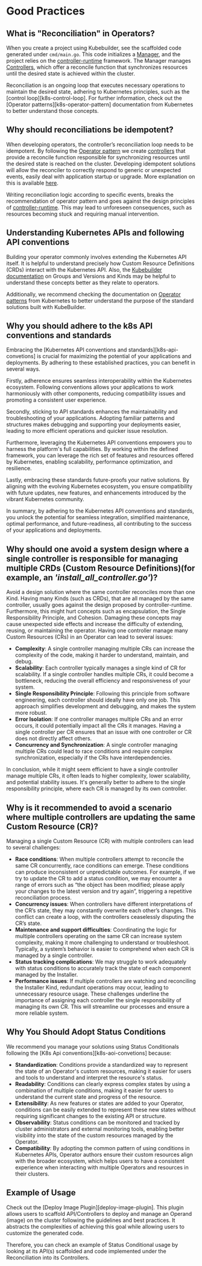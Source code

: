 # Good Practices

## What is "Reconciliation" in Operators?

When you create a project using Kubebuilder, see the scaffolded code generated under `cmd/main.go`. This code initializes a [Manager][controller-runtime-manager], and the project relies on the [controller-runtime][controller-runtime] framework. The Manager manages [Controllers][controllers], which offer a reconcile function that synchronizes resources until the desired state is achieved within the cluster.

Reconciliation is an ongoing loop that executes necessary operations to maintain the desired state, adhering to Kubernetes principles, such as the [control loop][k8s-control-loop]. For further information, check out the [Operator patterns][k8s-operator-pattern] documentation from Kubernetes to better understand those concepts. 

## Why should reconciliations be idempotent?

When developing operators, the controller’s reconciliation loop needs to be idempotent. By following the [Operator pattern][operator-pattern] we create [controllers][controllers] that provide a reconcile function responsible for synchronizing resources until the desired state is reached on the cluster. Developing idempotent solutions will allow the reconciler to correctly respond to generic or unexpected events, easily deal with application startup or upgrade. More explanation on this is available [here][controller-runtime-topic]. 

Writing reconciliation logic according to specific events, breaks the recommendation of operator pattern and goes against the design principles of [controller-runtime][controller-runtime]. This may lead to unforeseen consequences, such as resources becoming stuck and requiring manual intervention.

## Understanding Kubernetes APIs and following API conventions

Building your operator commonly involves extending the Kubernetes API itself. It is helpful to understand precisely how Custom Resource Definitions (CRDs) interact with the Kubernetes API. Also, the [Kubebuilder documentation][docs] on Groups and Versions and Kinds may be helpful to understand these concepts better as they relate to operators.

Additionally, we recommend checking the documentation on [Operator patterns][operator-pattern] from Kubernetes to better understand the purpose of the standard solutions built with KubeBuilder.

## Why you should adhere to the k8s API conventions and standards

Embracing the [Kubernetes API conventions and standards][k8s-api-convetions] is crucial for maximizing the potential of your applications and deployments. By adhering to these established practices, you can benefit in several ways.

Firstly, adherence ensures seamless interoperability within the Kubernetes ecosystem. Following conventions allows your applications to work harmoniously with other components, reducing compatibility issues and promoting a consistent user experience.

Secondly, sticking to API standards enhances the maintainability and troubleshooting of your applications. Adopting familiar patterns and structures makes debugging and supporting your deployments easier, leading to more efficient operations and quicker issue resolution.

Furthermore, leveraging the Kubernetes API conventions empowers you to harness the platform's full capabilities. By working within the defined framework, you can leverage the rich set of features and resources offered by Kubernetes, enabling scalability, performance optimization, and resilience.

Lastly, embracing these standards future-proofs your native solutions. By aligning with the evolving Kubernetes ecosystem, you ensure compatibility with future updates, new features, and enhancements introduced by the vibrant Kubernetes community.

In summary, by adhering to the Kubernetes API conventions and standards, you unlock the potential for seamless integration, simplified maintenance, optimal performance, and future-readiness, all contributing to the success of your applications and deployments.

## Why should one avoid a system design where a single controller is responsible for managing multiple CRDs (Custom Resource Definitions)(for example, an _'install_all_controller.go'_)?

Avoid a design solution where the same controller reconciles more than one Kind. Having many Kinds (such as CRDs), that are all managed by the same controller, usually goes against the design proposed by controller-runtime. Furthermore, this might hurt concepts such as encapsulation, the Single Responsibility Principle, and Cohesion. Damaging these concepts may cause unexpected side effects and increase the difficulty of extending, reusing, or maintaining the operator.
Having one controller manage many Custom Resources (CRs) in an Operator can lead to several issues:

- **Complexity**: A single controller managing multiple CRs can increase the complexity of the code, making it harder to understand, maintain, and debug.
- **Scalability**: Each controller typically manages a single kind of CR for scalability. If a single controller handles multiple CRs, it could become a bottleneck, reducing the overall efficiency and responsiveness of your system.
- **Single Responsibility Principle**: Following this principle from software engineering, each controller should ideally have only one job. This approach simplifies development and debugging, and makes the system more robust.
- **Error Isolation**: If one controller manages multiple CRs and an error occurs, it could potentially impact all the CRs it manages. Having a single controller per CR ensures that an issue with one controller or CR does not directly affect others.
- **Concurrency and Synchronization**: A single controller managing multiple CRs could lead to race conditions and require complex synchronization, especially if the CRs have interdependencies.

In conclusion, while it might seem efficient to have a single controller manage multiple CRs, it often leads to higher complexity, lower scalability, and potential stability issues. It's generally better to adhere to the single responsibility principle, where each CR is managed by its own controller.

## Why is it recommended to avoid a scenario where multiple controllers are updating the same Custom Resource (CR)?

Managing a single Custom Resource (CR) with multiple controllers can lead to several challenges: 
- **Race conditions**: When multiple controllers attempt to reconcile the same CR concurrently, race conditions can emerge. These conditions can produce inconsistent or unpredictable outcomes. For example, if we try to update the CR to add a status condition, we may encounter a range of errors such as “the object has been modified; please apply your changes to the latest version and try again”, triggering a repetitive reconciliation process.
- **Concurrency issues**: When controllers have different interpretations of the CR’s state, they may constantly overwrite each other’s changes. This conflict can create a loop, with the controllers ceaselessly disputing the CR’s state.
- **Maintenance and support difficulties**: Coordinating the logic for multiple controllers operating on the same CR can increase system complexity, making it more challenging to understand or troubleshoot. Typically, a system’s behavior is easier to comprehend when each CR is managed by a single controller.
- **Status tracking complications**: We may struggle to work adequately with status conditions to accurately track the state of each component managed by the Installer.
- **Performance issues**: If multiple controllers are watching and reconciling the Installer Kind, redundant operations may occur, leading to unnecessary resource usage.
These challenges underline the importance of assigning each controller the single responsibility of managing its own CR. This will streamline our processes and ensure a more reliable system.

## Why You Should Adopt Status Conditions

We recommend you manage your solutions using Status Conditionals following the [K8s Api conventions][k8s-aoi-convetions] because:

- **Standardization**: Conditions provide a standardized way to represent the state of an Operator's custom resources, making it easier for users and tools to understand and interpret the resource's status.
- **Readability**: Conditions can clearly express complex states by using a combination of multiple conditions, making it easier for users to understand the current state and progress of the resource.
- **Extensibility**: As new features or states are added to your Operator, conditions can be easily extended to represent these new states without requiring significant changes to the existing API or structure.
- **Observability**: Status conditions can be monitored and tracked by cluster administrators and external monitoring tools, enabling better visibility into the state of the custom resources managed by the Operator.
- **Compatibility**: By adopting the common pattern of using conditions in Kubernetes APIs, Operator authors ensure their custom resources align with the broader ecosystem, which helps users to have a consistent experience when interacting with multiple Operators and resources in their clusters.

<aside class="note">
<h1> Example of Usage </h1>

Check out the [Deploy Image Plugin][deploy-image-plugin]. This plugin allows users to scaffold API/Controllers to deploy and manage an Operand (image) on the cluster following the guidelines and best practices. It abstracts the
complexities of achieving this goal while allowing users to customize the generated code.

Therefore, you can check an example of Status Conditional usage by looking at its API(s) scaffolded and code implemented under the Reconciliation into its Controllers. 

</aside>

[docs]: ./cronjob-tutorial/gvks.html

[operator-pattern]: https://kubernetes.io/docs/concepts/extend-kubernetes/operator/ 

[controllers]: https://kubernetes.io/docs/concepts/architecture/controller/

[controller-runtime-topic]: https://github.com/kubernetes-sigs/controller-runtime/blob/main/FAQ.md#q-how-do-i-have-different-logic-in-my-reconciler-for-different-types-of-events-eg-create-update-delete

[controller-runtime]: https://github.com/kubernetes-sigs/controller-runtime

[deploy-image]: ./plugins/deploy-image-plugin-v1-alpha.md

[controller-runtime-manager]:  https://github.com/kubernetes-sigs/controller-runtime/blob/304027bcbe4b3f6d582180aec5759eb4db3f17fd/pkg/manager/manager.go#L53

